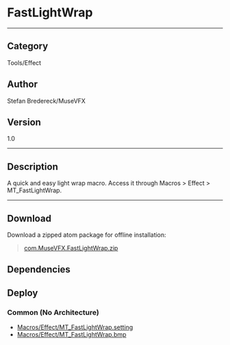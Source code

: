 # FastLightWrap
___

## Category
Tools/Effect

## Author
Stefan Bredereck/MuseVFX

## Version
1.0

___

## Description
<p>A quick and easy light wrap macro. Access it through Macros &gt; Effect &gt; MT_FastLightWrap.</p>

___

## Download

Download a zipped atom package for offline installation:
> [com.MuseVFX.FastLightWrap.zip](https://gitlab.com/WeSuckLess/Reactor/-/archive/master/Reactor-master.zip?path=Atoms/com.MuseVFX.FastLightWrap)  

## Dependencies

## Deploy

### Common (No Architecture)

<ul>
<li><a href="https://gitlab.com/WeSuckLess/Reactor/-/blob/master/Atoms/com.MuseVFX.FastLightWrap/Macros/Effect/MT_FastLightWrap.setting?ref_type=heads">Macros/Effect/MT_FastLightWrap.setting</a></li>
<li><a href="https://gitlab.com/WeSuckLess/Reactor/-/blob/master/Atoms/com.MuseVFX.FastLightWrap/Macros/Effect/MT_FastLightWrap.bmp?ref_type=heads">Macros/Effect/MT_FastLightWrap.bmp</a></li>
</ul>
